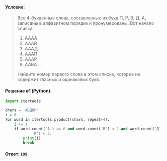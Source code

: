 #### Условие:

> Все 4-буквенные слова, составленные из букв П, Р, В, Д, А, записаны в алфавитном порядке и пронумерованы. Вот начало списка:
> 
> 1. АААА
> 2. АААВ
> 3. АААД
> 4. АААП
> 5. АААР
> 6. ААВА
> ...
> 
> Найдите номер первого слова в этом списке, которое не содержит гласных и одинаковых букв. 

#### Решение #1 (Python):
```python
import itertools

chars = 'АВДПР'
i = 0
for word in itertools.product(chars, repeat=4):
    i += 1
    if word.count('А') == 0 and word.count('В') < 2 and word.count('Д') < 2 and word.count('П') < 2 and word.count(
            'Р') < 2:
        print(i)
        break
```

#### Ответ: `195`
